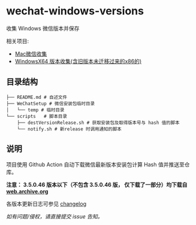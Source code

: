# wechat-windows-versions
收集 Windows 微信版本并保存

相关项目: 
* [Mac微信收集](https://github.com/zsbai/wechat-versions)
* [WindowsX64 版本收集(含旧版本未迁移过来的x86的)](https://github.com/tom-snow/wechat-windows-versions)

## 目录结构
```shell
├── README.md # 自述文件
├── WeChatSetup # 微信安装包临时目录
│   └── temp # 临时目录
└── scripts   # 脚本目录
    ├── destVersionRelease.sh # 获取安装包及取得版本号与 hash 值的脚本
    └── notify.sh # 新release 时调用通知的脚本
```

## 说明
项目使用 Github Action 自动下载微信最新版本安装包计算 Hash 值并推送至仓库。

**注意： 3.5.0.46 版本以下（不包含 3.5.0.46 版， 仅下载了一部分）均下载自 [web.archive.org](https://web.archive.org/web/*/https://pc.weixin.qq.com/)**

各版本更新日志可参见 [changelog](https://weixin.qq.com/cgi-bin/readtemplate?lang=zh_CN&t=weixin_faq_list&head=true)

*如有问题/侵权，请直接提交 issue 告知。*
